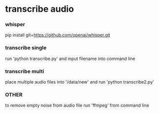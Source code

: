 # transcribe audio

### whisper

pip install git+https://github.com/openai/whisper.git

### transcribe single

run 'python transcribe.py' and input filename into command line

### transcribe multi

place multiple audio files into '/data/new' and run 'python transcribe2.py'

### OTHER ###
to remove empty noise from audio file run 'ffmpeg' from command line
